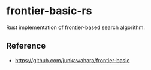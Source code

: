 # frontier-basic-rs

Rust implementation of frontier-based search algorithm.

## Reference
* https://github.com/junkawahara/frontier-basic
